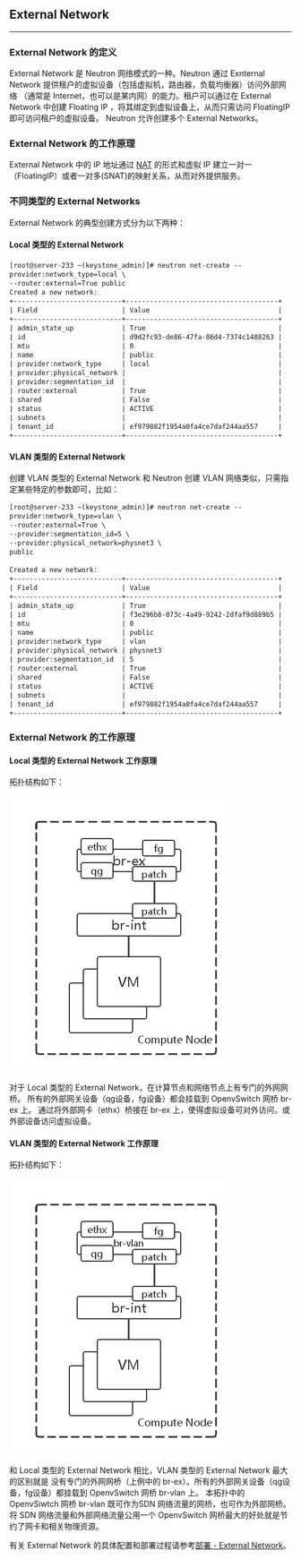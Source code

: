 ## External Network

---

### External Network 的定义
 
 External Network 是 Neutron 网络模式的一种。Neutron 通过 Exnternal Network
提供租户的虚拟设备（包括虚拟机，路由器，负载均衡器）访问外部网络
（通常是 Internet，也可以是某内网）的能力。租户可以通过在 External Network 中创建
Floating IP ，将其绑定到虚拟设备上，从而只需访问 FloatingIP 即可访问租户的虚拟设备。
Neutron 允许创建多个 External Networks。


### External Network 的工作原理

 External Network 中的 IP 地址通过 [NAT](https://en.wikipedia.org/wiki/Network_address_translation)
的形式和虚拟 IP 建立一对一（FloatingIP）或者一对多(SNAT)的映射关系，从而对外提供服务。

### 不同类型的 External Networks

 External Network 的典型创建方式分为以下两种：

#### Local 类型的 External Network

```
[root@server-233 ~(keystone_admin)]# neutron net-create --provider:network_type=local \
--router:external=True public
Created a new network:
+---------------------------+--------------------------------------+
| Field                     | Value                                |
+---------------------------+--------------------------------------+
| admin_state_up            | True                                 |
| id                        | d9d2fc93-de86-47fa-86d4-7374c1488263 |
| mtu                       | 0                                    |
| name                      | public                               |
| provider:network_type     | local                                |
| provider:physical_network |                                      |
| provider:segmentation_id  |                                      |
| router:external           | True                                 |
| shared                    | False                                |
| status                    | ACTIVE                               |
| subnets                   |                                      |
| tenant_id                 | ef979882f1954a0fa4ce7daf244aa557     |
+---------------------------+--------------------------------------+
```

#### VLAN 类型的 External Network
 创建 VLAN 类型的 External Network 和 Neutron 创建 VLAN 网络类似，只需指定某些特定的参数即可，比如：

```
[root@server-233 ~(keystone_admin)]# neutron net-create --provider:network_type=vlan \
--router:external=True \
--provider:segmentation_id=5 \
--provider:physical_network=physnet3 \
public

Created a new network:
+---------------------------+--------------------------------------+
| Field                     | Value                                |
+---------------------------+--------------------------------------+
| admin_state_up            | True                                 |
| id                        | f3e296b8-073c-4a49-9242-2dfaf9d889b5 |
| mtu                       | 0                                    |
| name                      | public                               |
| provider:network_type     | vlan                                 |
| provider:physical_network | physnet3                             |
| provider:segmentation_id  | 5                                    |
| router:external           | True                                 |
| shared                    | False                                |
| status                    | ACTIVE                               |
| subnets                   |                                      |
| tenant_id                 | ef979882f1954a0fa4ce7daf244aa557     |
+---------------------------+--------------------------------------+
```

### External Network 的工作原理

#### Local 类型的 External Network 工作原理

拓扑结构如下：

 ![local_external_network][1]

对于 Local 类型的 External Network，在计算节点和网络节点上有专门的外网网桥。
所有的外部网关设备（qg设备，fg设备）都会挂载到 OpenvSwitch 网桥 br-ex 上。
通过将外部网卡（ethx）桥接在 br-ex 上，使得虚拟设备可对外访问，或外部设备访问虚拟设备。


#### VLAN 类型的 External Network 工作原理

拓扑结构如下：

 ![vlan_external_network][2]

和 Local 类型的 External Network 相比，VLAN 类型的 External Network 最大的区别就是
没有专门的外网网桥（上例中的 br-ex）。所有的外部网关设备（qg设备，fg设备）都挂载到 OpenvSwitch 网桥 br-vlan 上。
本拓扑中的 OpenvSiwtch 网桥 br-vlan 既可作为SDN 网络流量的网桥，也可作为外部网桥。
将 SDN 网络流量和外部网络流量公用一个 OpenvSwitch
网桥最大的好处就是节约了网卡和相关物理资源。


 有关 External Network 的具体配置和部署过程请参考[部署 - External Network](../deployment/external_network.md)。

[1]: ../../images/architecture/local_external_network.png
[2]: ../../images/architecture/vlan_external_network.png
